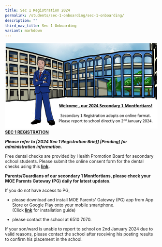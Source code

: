```yaml
---
title: Sec 1 Registration 2024
permalink: /students/sec-1-onboarding/sec-1-onboarding/
description: ""
third_nav_title: Sec 1 Onboarding
variant: markdown
---
```

![](/images/2024%20onboarding%20image.jpg)
**<u>SEC 1 REGISTRATION</u>**

***Please refer to&nbsp;[2024 Sec 1 Registration Brief] [Pending]&nbsp;for administration information.***



Free dental checks are provided by Health Promotion Board for secondary school students. Please submit the online consent form for the dental checks using this
<b>[link]( https://childconsent.hpb.gov.sg/).</b>

<b>Parents/Guardians of our secondary 1 Montfortians, please check your MOE Parents Gateway (PG) daily for latest updates. </b>

If you do not have access to PG,
* please download and install MOE Parents' Gateway (PG) app from App Store or Google Play onto your mobile smartphone.    
(Click <b>[link](https://www.montfortsec.moe.edu.sg/students/Sec-1-Onboarding/parents-gateway)</b> for installation guide)

* please contact the school at 6510 7070.

If your son/ward is unable to report to school on 2nd January 2024 due to valid reasons, please contact the school after receiving his posting results to confirm his placement in the school.
